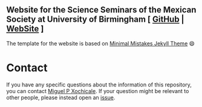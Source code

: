 Website for the Science Seminars of the Mexican Society at University of Birmingham [ [GitHub](https://github.com/MexicanSocietyUoB/Seminars) | [WebSite](https://mexicansocietyuob.github.io/seminars/) ]
---

The template for the website is based on
[Minimal Mistakes Jekyll Theme](https://mmistakes.github.io/minimal-mistakes/) :smile:




# Contact
If you have any specific questions about the information of this repository, 
you can contact [Miguel P Xochicale](http://mxochicale.github.io). 
If your question might be relevant to other people, please instead open an [issue](https://github.com/mxochicale/emmov-pilotstudy/issues).
